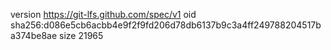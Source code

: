 version https://git-lfs.github.com/spec/v1
oid sha256:d086e5cb6acbb4e9f2f9fd206d78db6137b9c3a4ff249788204517ba374be8ae
size 21965
